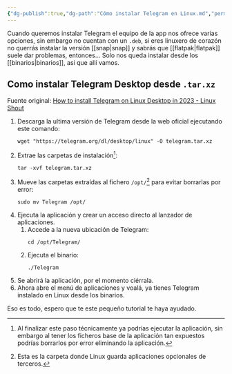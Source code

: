 ```yaml
---
{"dg-publish":true,"dg-path":"Cómo instalar Telegram en Linux.md","permalink":"/como-instalar-telegram-en-linux/","created":"2024-03-02T22:09","updated":"2024-03-02T22:09"}
---
```


Cuando queremos instalar Telegram el equipo de la app nos ofrece varias opciones, sin embargo no cuentan con un `.deb`, si eres linuxero de corazón no querrás instalar la versión [[snap\|snap]] y sabrás que [[flatpak\|flatpak]] suele dar problemas, entonces... Solo nos queda instalar desde los [[binarios\|binarios]], asi que allí vamos.

## Como instalar Telegram Desktop desde `.tar.xz`
Fuente original: [How to install Telegram on Linux Desktop in 2023 - Linux Shout](https://linux.how2shout.com/how-to-install-telegram-on-linux-desktop-in-2023/#Option_2_Use_the_official_Telegram_Desktop_PPA_for_Ubuntu_and_derivatives)
1. Descarga la ultima versión de Telegram desde la web oficial ejecutando este comando:
   ```shell
   wget "https://telegram.org/dl/desktop/linux" -O telegram.tar.xz
   ```
2. Extrae las carpetas de instalación[^1]:
   ```shell
   tar -xvf telegram.tar.xz
   ```
3. Mueve las carpetas extraídas al fichero `/opt/`[^2] para evitar borrarlas por error:
   ```shell
   sudo mv Telegram /opt/
   ```
4. Ejecuta la aplicación y crear un acceso directo al lanzador de aplicaciones.
   1. Accede a la nueva ubicación de Telegram:
         ```shell
         cd /opt/Telegram/
         ```
   2. Ejecuta el binario:
         ```shell
         ./Telegram
         ```
5. Se abrirá la aplicación, por el momento ciérrala.
6. Ahora abre el menú de aplicaciones y voalá, ya tienes Telegram instalado en Linux desde los binarios.

Eso es todo, espero que te este pequeño tutorial te haya ayudado.

[^1]: Al finalizar este paso técnicamente ya podrías ejecutar la aplicación, sin embargo al tener los ficheros base de la aplicación tan expuestos podrías borrarlos por error eliminando la aplicación.
[^2]: Esta es la carpeta donde Linux guarda aplicaciones opcionales de terceros.